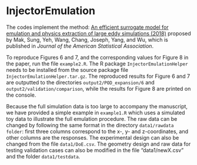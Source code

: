 # InjectorEmulation
The codes implement the method: [An efficient surrogate model for emulation and physics extraction of large eddy simulations (2018)](https://www.tandfonline.com/doi/abs/10.1080/01621459.2017.1409123) proposed by Mak, Sung, Yeh, Wang, Chang, Joseph, Yang, and Wu, which is published in _Journal of the American Statistical Association_.

To reproduce Figures 6 and 7, and the corresponding values for Figure 8 in the paper, run the file `example2.R`. The R package `InjectorEmulationHelper` needs to be installed from the source package file `InjectorEmulationHelper.tar.gz`. The reproduced results for Figure 6 and 7 are outputted to the directories `output2/POD_expansion/6` and `output2/validation/comparison`, while the results for Figure 8 are printed on the console.  

Because the full simulation data is too large to accompany the manuscript, we have provided a simple example in `example1.R` which uses a simulated toy data to illustrate the full emulation procedure. The raw data can be changed by following the same format in the directory `data1/rawdata folder`: first three columns correspond to the x-, y- and z-coordinates, and other columns are the responses. The experimental design can also be changed from the file `data1/DoE.csv`. The geometry design and raw data for testing validation cases can also be modified in the file “data1/newX.csv” and the folder `data1/testdata`.
